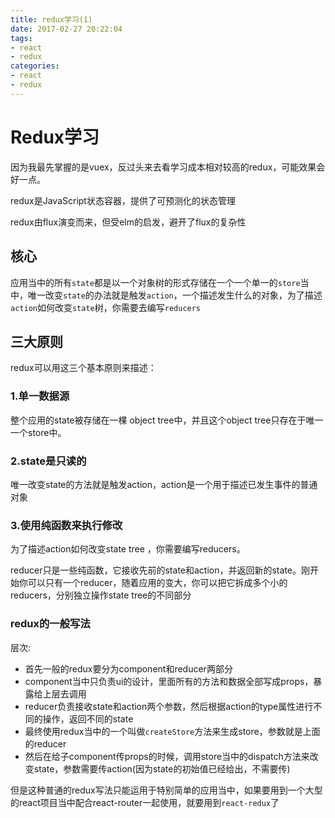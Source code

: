 ```yaml
---
title: redux学习(1)
date: 2017-02-27 20:22:04
tags:
- react
- redux
categories:
- react
- redux
---
```



# Redux学习

因为我最先掌握的是vuex，反过头来去看学习成本相对较高的redux，可能效果会好一点。

redux是JavaScript状态容器，提供了可预测化的状态管理

redux由flux演变而来，但受elm的启发，避开了flux的复杂性

## 核心

应用当中的所有`state`都是以一个对象树的形式存储在一个一个单一的`store`当中，唯一改变`state`的办法就是触发`action`，一个描述发生什么的对象，为了描述`action`如何改变`state`树，你需要去编写`reducers`
<!--more-->


## 三大原则

redux可以用这三个基本原则来描述：

### 1.单一数据源

整个应用的state被存储在一棵 object tree中，并且这个object tree只存在于唯一一个store中。

### 2.state是只读的

唯一改变state的方法就是触发action，action是一个用于描述已发生事件的普通对象

### 3.使用纯函数来执行修改

为了描述action如何改变state tree ，你需要编写reducers。

reducer只是一些纯函数，它接收先前的state和action，并返回新的state。刚开始你可以只有一个reducer，随着应用的变大，你可以把它拆成多个小的
reducers，分别独立操作state tree的不同部分



### redux的一般写法

层次:
* 首先一般的redux要分为component和reducer两部分
* component当中只负责ui的设计，里面所有的方法和数据全部写成props，暴露给上层去调用
* reducer负责接收state和action两个参数，然后根据action的type属性进行不同的操作，返回不同的state
* 最终使用redux当中的一个叫做`createStore`方法来生成store，参数就是上面的reducer
* 然后在给子component传props的时候，调用store当中的dispatch方法来改变state，参数需要传action(因为state的初始值已经给出，不需要传)



但是这种普通的redux写法只能运用于特别简单的应用当中，如果要用到一个大型的react项目当中配合react-router一起使用，就要用到`react-redux`了